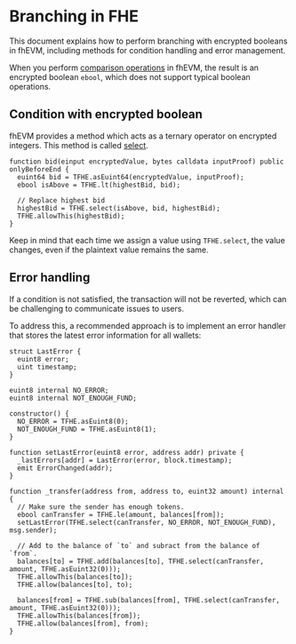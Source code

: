 # Branching in FHE

This document explains how to perform branching with encrypted booleans in fhEVM, including methods for condition handling and error management.

When you perform [comparison operations](../../references/functions.md#comparison-operation-eq-ne-ge-gt-le-lt) in fhEVM, the result is an encrypted boolean `ebool`, which does not support typical boolean operations.

## Condition with encrypted boolean

fhEVM provides a method which acts as a ternary operator on encrypted integers. This method is called [select](../../references/functions.md#multiplexer-operator-select).

```solidity
function bid(einput encryptedValue, bytes calldata inputProof) public onlyBeforeEnd {
  euint64 bid = TFHE.asEuint64(encryptedValue, inputProof);
  ebool isAbove = TFHE.lt(highestBid, bid);

  // Replace highest bid
  highestBid = TFHE.select(isAbove, bid, highestBid);
  TFHE.allowThis(highestBid);
}
```

Keep in mind that each time we assign a value using `TFHE.select`, the value changes, even if the plaintext value remains the same.

## Error handling

If a condition is not satisfied, the transaction will not be reverted, which can be challenging to communicate issues to users. 

To address this, a recommended approach is to implement an error handler that stores the latest error information for all wallets:

```solidity
struct LastError {
  euint8 error;
  uint timestamp;
}

euint8 internal NO_ERROR;
euint8 internal NOT_ENOUGH_FUND;

constructor() {
  NO_ERROR = TFHE.asEuint8(0);
  NOT_ENOUGH_FUND = TFHE.asEuint8(1);
}

function setLastError(euint8 error, address addr) private {
  _lastErrors[addr] = LastError(error, block.timestamp);
  emit ErrorChanged(addr);
}

function _transfer(address from, address to, euint32 amount) internal {
  // Make sure the sender has enough tokens.
  ebool canTransfer = TFHE.le(amount, balances[from]);
  setLastError(TFHE.select(canTransfer, NO_ERROR, NOT_ENOUGH_FUND), msg.sender);

  // Add to the balance of `to` and subract from the balance of `from`.
  balances[to] = TFHE.add(balances[to], TFHE.select(canTransfer, amount, TFHE.asEuint32(0)));
  TFHE.allowThis(balances[to]);
  TFHE.allow(balances[to], to);

  balances[from] = TFHE.sub(balances[from], TFHE.select(canTransfer, amount, TFHE.asEuint32(0)));
  TFHE.allowThis(balances[from]);
  TFHE.allow(balances[from], from);
}
```
